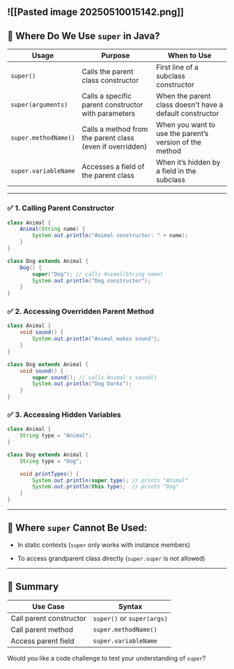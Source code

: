 


![[Pasted image 20250510015142.png]]
---

## 🔹 **Where Do We Use `super` in Java?**

|Usage|Purpose|When to Use|
|---|---|---|
|`super()`|Calls the parent class constructor|First line of a subclass constructor|
|`super(arguments)`|Calls a specific parent constructor with parameters|When the parent class doesn't have a default constructor|
|`super.methodName()`|Calls a method from the parent class (even if overridden)|When you want to use the parent’s version of the method|
|`super.variableName`|Accesses a field of the parent class|When it’s hidden by a field in the subclass|

---

### ✅ 1. **Calling Parent Constructor**

```java
class Animal {
    Animal(String name) {
        System.out.println("Animal constructor: " + name);
    }
}

class Dog extends Animal {
    Dog() {
        super("Dog"); // calls Animal(String name)
        System.out.println("Dog constructor");
    }
}
```

### ✅ 2. **Accessing Overridden Parent Method**

```java
class Animal {
    void sound() {
        System.out.println("Animal makes sound");
    }
}

class Dog extends Animal {
    void sound() {
        super.sound(); // calls Animal's sound()
        System.out.println("Dog barks");
    }
}
```

### ✅ 3. **Accessing Hidden Variables**

```java
class Animal {
    String type = "Animal";
}

class Dog extends Animal {
    String type = "Dog";

    void printTypes() {
        System.out.println(super.type); // prints "Animal"
        System.out.println(this.type);  // prints "Dog"
    }
}
```

---

## 🚫 Where `super` Cannot Be Used:

- In static contexts (`super` only works with instance members)
    
- To access grandparent class directly (`super.super` is not allowed)
    

---

## 🔁 Summary

|Use Case|Syntax|
|---|---|
|Call parent constructor|`super()` or `super(args)`|
|Call parent method|`super.methodName()`|
|Access parent field|`super.variableName`|

Would you like a code challenge to test your understanding of `super`?
